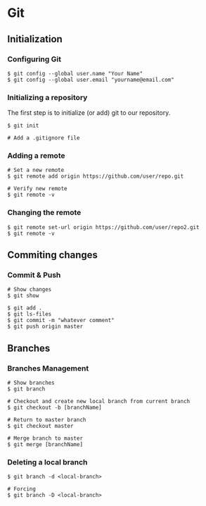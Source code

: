 # Git

## Initialization

### Configuring Git

```shell
$ git config --global user.name "Your Name"
$ git config --global user.email "yourname@email.com"
```

### Initializing a repository

The first step is to initialize (or add) git to our repository.

```shell
$ git init

# Add a .gitignore file
```

### Adding a remote

```shell
# Set a new remote
$ git remote add origin https://github.com/user/repo.git

# Verify new remote
$ git remote -v
```

### Changing the remote

```shell
$ git remote set-url origin https://github.com/user/repo2.git
$ git remote -v
```

## Commiting changes

### Commit & Push

```shell
# Show changes
$ git show

$ git add .
$ git ls-files
$ git commit -m "whatever comment"
$ git push origin master
```

## Branches

### Branches Management

```shell
# Show branches
$ git branch

# Checkout and create new local branch from current branch
$ git checkout -b [branchName]

# Return to master branch
$ git checkout master

# Merge branch to master
$ git merge [branchName]
```

### Deleting a local branch

```shell
$ git branch -d <local-branch>

# Forcing
$ git branch -D <local-branch>
```

